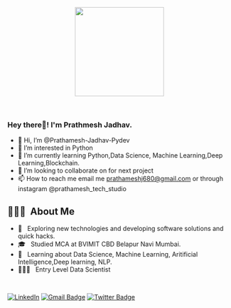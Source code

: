 <p align="center">
  <img src="https://github.com/thompsonemerson/thompsonemerson/raw/master/cover-thompson.png" height="200"/>
</p>
<br>
<h3> Hey there👋! I'm Prathmesh Jadhav.</h2>

- 👋 Hi, I’m @Prathamesh-Jadhav-Pydev
- 👀 I’m interested in Python 
- 🌱 I’m currently learning Python,Data Science, Machine Learning,Deep Learning,Blockchain.
- 💞️ I’m looking to collaborate on for next project
- 📫 How to reach me email me prathameshj680@gmail.com or through instagram @prathamesh_tech_studio


## 👨🏻‍💻 &nbsp;About Me 

- 🤔 &nbsp; Exploring new technologies and developing software solutions and quick hacks.
- 🎓 &nbsp; Studied MCA at BVIMIT CBD Belapur Navi Mumbai.
- 💼 &nbsp; Learning about Data Science, Machine Learning, Aritificial Intelligence,Deep learning, NLP.
- 👨🏻‍💻 &nbsp; Entry Level Data Scientist

<br>

[![LinkedIn](https://img.shields.io/badge/-prathamesh-jadhav-2021-blue?style=flat-square&logo=linkedin&logoColor=white&link=https://www.linkedin.com/in/prathamesh-jadhav-2021/)](https://www.linkedin.com/in/prathamesh-jadhav-2021/)
[![Gmail Badge](https://img.shields.io/badge/-prathameshj680@gmail.com-c14438?style=flat-square&logo=Gmail&logoColor=white&link=mailto:prathameshj680@gmail.com)](mailto:prathameshj680@gmail.com)
[![Twitter Badge](https://img.shields.io/badge/-@Prathamesh_Tech_Studio-1ca0f1?style=flat-square&labelColor=1ca0f1&logo=twitter&logoColor=white&link=https://twitter.com/prathameshtechs)](https://twitter.com/prathameshtechs)
<!---
Prathamesh-Jadhav-Pydev/Prathamesh-Jadhav-Pydev is a ✨ special ✨ repository because its `README.md` (this file) appears on your GitHub profile.
You can click the Preview link to take a look at your changes.
--->
